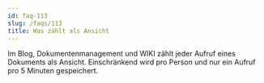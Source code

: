 ```yaml
---
id: faq-113
slug: /faqs/113
title: Was zählt als Ansicht
---
```

Im Blog, Dokumentenmanagement und WIKI zählt jeder Aufruf eines Dokuments als Ansicht. Einschränkend wird pro Person und nur ein Aufruf pro 5 Minuten gespeichert.